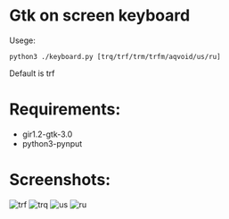# Gtk on screen keyboard

Usege:

`python3 ./keyboard.py [trq/trf/trm/trfm/aqvoid/us/ru]`

Default is trf

# Requirements:

* gir1.2-gtk-3.0
* python3-pynput

# Screenshots:

![trf](https://gitlab.com/sulincix/gtk-keyboard-osk/-/raw/master/trf.png)
![trq](https://gitlab.com/sulincix/gtk-keyboard-osk/-/raw/master/trq.png)
![us](https://gitlab.com/sulincix/gtk-keyboard-osk/-/raw/master/us.png)
![ru](https://gitlab.com/sulincix/gtk-keyboard-osk/-/raw/master/ru.png)
